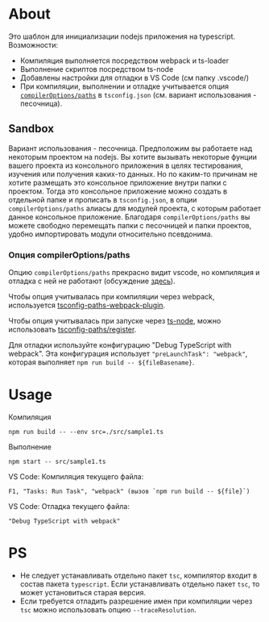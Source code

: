 # About

Это шаблон для инициализации nodejs приложения на typescript. Возможности:
- Компиляция выполняется посредством webpack и ts-loader
- Выполнение скриптов посредством ts-node
- Добавлены настройки для отладки в VS Code (см папку .vscode/)
- При компиляции, выполнении и отладке учитывается опция [`compilerOptions/paths`][paths] в `tsconfig.json` (см. вариант использования - песочница).

## Sandbox

Вариант использования - песочница. Предположим вы работаете над некоторым проектом на nodejs. Вы хотите вызывать некоторые фунции вашего проекта из консольного приложения в целях тестирования, изучения или получения каких-то данных. Но по каким-то причинам не хотите размещать это консольное приложение внутри папки с проектом. Тогда это консольное приложение можно создать в отдельной папке и прописать в `tsconfig.json`, в опции `compilerOptions/paths` алиасы для модулей проекта, с которым работает данное консольное приложение. Благодаря `compilerOptions/paths` вы можете свободно перемещать папки с песочницей и папки проектов, удобно импортировать модули относительно псевдонима.

### Опция compilerOptions/paths

Опцию `compilerOptions/paths` прекрасно видит vscode, но компиляция и отладка с ней не работают (обсуждение [здесь](https://github.com/nestjs/nest/issues/986#issuecomment-414400785)). 

Чтобы опция учитывалась при компиляции через webpack, используется [tsconfig-paths-webpack-plugin](https://github.com/dividab/tsconfig-paths-webpack-plugin). 

Чтобы опция учитывалась при запуске через [ts-node](https://github.com/TypeStrong/ts-node), можно использовать [tsconfig-paths/register](https://github.com/dividab/tsconfig-paths).

Для отладки используйте конфигурацию "Debug TypeScript with webpack". Эта конфигурация использует `"preLaunchTask": "webpack"`, которая выполняет `npm run build -- ${fileBasename}`.


# Usage

Компиляция
    
    npm run build -- --env src=./src/sample1.ts

Выполнение

    npm start -- src/sample1.ts

VS Code: Компиляция текущего файла: 

    F1, "Tasks: Run Task", "webpack" (вызов `npm run build -- ${file}`)

VS Code: Отладка текущего файла:  

    "Debug TypeScript with webpack"


[paths]: https://www.typescriptlang.org/tsconfig#paths

# PS

- Не следует устанавливать отдельно пакет `tsc`, компилятор входит в состав пакета `typescript`. Если устанавливать отдельно пакет `tsc`, то может установиться старая версия.
- Если требуется отладить разрешение имен при компиляции через `tsc` можно использовать опцию `--traceResolution`.
